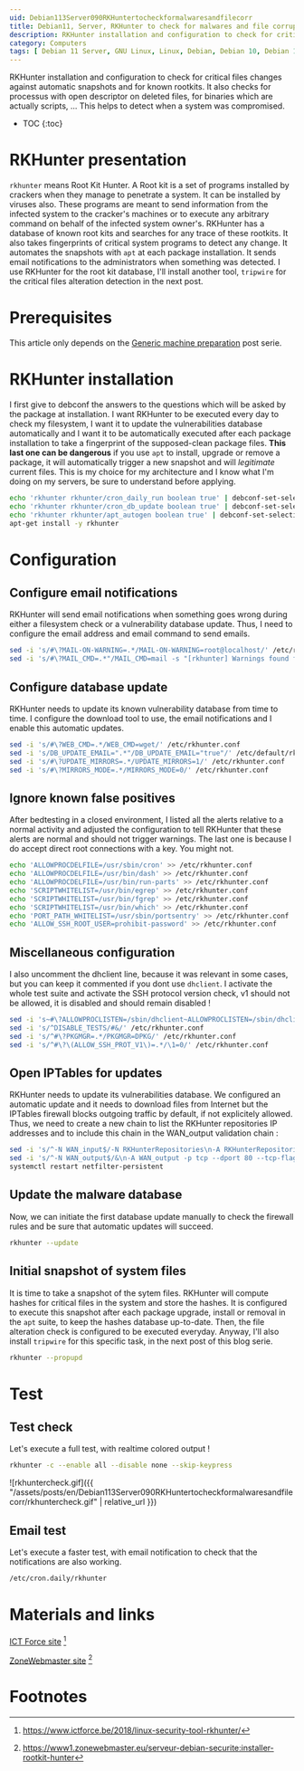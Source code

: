 ```yaml
---
uid: Debian113Server090RKHuntertocheckformalwaresandfilecorr
title: Debian11, Server, RKHunter to check for malwares and file corruption
description: RKHunter installation and configuration to check for critical files changes against automatic snapshots and for known rootkits. It also checks for processus with open descriptor on deleted files, for binaries which are actually scripts, ... This helps to detect when a system was compromised. 
category: Computers
tags: [ Debian 11 Server, GNU Linux, Linux, Debian, Debian 10, Debian 11, Buster, Bullseye, Server, Installation, RKHunter, Tripwire, Security, Rootkits, IDS, HIDS ]
---
```

RKHunter installation and configuration to check for critical files changes against automatic snapshots and for known rootkits. It also checks for processus with open descriptor on deleted files, for binaries which are actually scripts, ... This helps to detect when a system was compromised. 

* TOC
{:toc}

# RKHunter presentation
`rkhunter` means Root Kit Hunter. A Root kit is a set of programs installed by crackers when they manage to penetrate a system. It can be installed by viruses also. These programs are meant to send information from the infected system to the cracker's machines or to execute any arbitrary command on behalf of the infected system owner's. RKHunter has a database of known root kits and searches for any trace of these rootkits. It also takes fingerprints of critical system programs to detect any change. It automates the snapshots with `apt` at each package installation. It sends email notifications to the administrators when something was detected. I use RKHunter for the root kit database, I'll install another tool, `tripwire` for the critical files alteration detection in the next post.

# Prerequisites
This article only depends on the [Generic machine preparation](/pages/en/tags/#debian11-preparation) post serie.

# RKHunter installation
I first give to debconf the answers to the questions which will be asked by the package at installation. I want RKHunter to be executed every day to check my filesystem, I want it to update the vulnerabilities database automatically and I want it to be automatically executed after each package installation to take a fingerprint of the supposed-clean package files. **This last one can be dangerous** if you use `apt` to install, upgrade or remove a package, it will automatically trigger a new snapshot and will *legitimate* current files. This is my choice for my architecture and I know what I'm doing on my servers, be sure to understand before applying.
```bash
echo 'rkhunter rkhunter/cron_daily_run boolean true' | debconf-set-selections
echo 'rkhunter rkhunter/cron_db_update boolean true' | debconf-set-selections
echo 'rkhunter rkhunter/apt_autogen boolean true' | debconf-set-selections
apt-get install -y rkhunter
```

# Configuration

## Configure email notifications
RKHunter will send email notifications when something goes wrong during either a filesystem check or a vulnerability database update. Thus, I need to configure the email address and email command to send emails.
```bash
sed -i 's/#\?MAIL-ON-WARNING=.*/MAIL-ON-WARNING=root@localhost/' /etc/rkhunter.conf
sed -i 's/#\?MAIL_CMD=.*"/MAIL_CMD=mail -s "[rkhunter] Warnings found for \${HOST_NAME}"/' /etc/rkhunter.conf
```

## Configure database update
RKHunter needs to update its known vulnerability database from time to time. I configure the download tool to use, the email notifications and I enable this automatic updates.
```bash
sed -i 's/#\?WEB_CMD=.*/WEB_CMD=wget/' /etc/rkhunter.conf
sed -i 's/DB_UPDATE_EMAIL=".*"/DB_UPDATE_EMAIL="true"/' /etc/default/rkhunter
sed -i 's/#\?UPDATE_MIRRORS=.*/UPDATE_MIRRORS=1/' /etc/rkhunter.conf
sed -i 's/#\?MIRRORS_MODE=.*/MIRRORS_MODE=0/' /etc/rkhunter.conf
```

## Ignore known false positives
After bedtesting in a closed environment, I listed all the alerts relative to a normal activity and adjusted the configuration to tell RKHunter that these alerts are normal and should not trigger warnings.
The last one is because I do accept direct root connections with a key. You might not.
```bash
echo 'ALLOWPROCDELFILE=/usr/sbin/cron' >> /etc/rkhunter.conf
echo 'ALLOWPROCDELFILE=/usr/bin/dash' >> /etc/rkhunter.conf
echo 'ALLOWPROCDELFILE=/usr/bin/run-parts' >> /etc/rkhunter.conf
echo 'SCRIPTWHITELIST=/usr/bin/egrep' >> /etc/rkhunter.conf
echo 'SCRIPTWHITELIST=/usr/bin/fgrep' >> /etc/rkhunter.conf
echo 'SCRIPTWHITELIST=/usr/bin/which' >> /etc/rkhunter.conf
echo 'PORT_PATH_WHITELIST=/usr/sbin/portsentry' >> /etc/rkhunter.conf
echo 'ALLOW_SSH_ROOT_USER=prohibit-password' >> /etc/rkhunter.conf
```

## Miscellaneous configuration
I also uncomment the dhclient line, because it was relevant in some cases, but you can keep it commented if you dont use `dhclient`. I activate the whole test suite and activate the SSH protocol version check, v1 should not be allowed, it is disabled and should remain disabled !
```bash
sed -i 's~#\?ALLOWPROCLISTEN=/sbin/dhclient~ALLOWPROCLISTEN=/sbin/dhclient~' /etc/rkhunter.conf
sed -i 's/^DISABLE_TESTS/#&/' /etc/rkhunter.conf
sed -i 's/^#\?PKGMGR=.*/PKGMGR=DPKG/' /etc/rkhunter.conf
sed -i 's/^#\?\(ALLOW_SSH_PROT_V1\)=.*/\1=0/' /etc/rkhunter.conf
```

## Open IPTables for updates
RKHunter needs to update its vulnerabilities database. We configured an automatic update and it needs to download files from Internet but the IPTables firewall blocks outgoing traffic by default, if not explicitely allowed. Thus, we need to create a new chain to list the RKHunter repositories IP addresses and to include this chain in the WAN_output validation chain :
```bash
sed -i 's/^-N WAN_input$/-N RKHunterRepositories\n-A RKHunterRepositories -d 216.105.38.10 -j ACCEPT\n\n&/' /etc/iptables/rules.v4
sed -i 's/^-N WAN_output$/&\n-A WAN_output -p tcp --dport 80 --tcp-flags FIN,SYN,RST,ACK SYN -j RKHunterRepositories/' /etc/iptables/rules.v4
systemctl restart netfilter-persistent
```

## Update the malware database
Now, we can initiate the first database update manually to check the firewall rules and be sure that automatic updates will succeed.
```bash
rkhunter --update
```

## Initial snapshot of system files
It is time to take a snapshot of the sytem files. RKHunter will compute hashes for critical files in the system and store the hashes. It is configured to execute this snapshot after each package upgrade, install or removal in the `apt` suite, to keep the hashes database up-to-date. Then, the file alteration check is configured to be executed everyday. Anyway, I'll also install `tripwire` for this specific task, in the next post of this blog serie.
```bash
rkhunter --propupd
```

# Test

## Test check
Let's execute a full test, with realtime colored output !

```bash
rkhunter -c --enable all --disable none --skip-keypress
```

![rkhuntercheck.gif]({{ "/assets/posts/en/Debian113Server090RKHuntertocheckformalwaresandfilecorr/rkhuntercheck.gif" | relative_url }})

## Email test
Let's execute a faster test, with email notification to check that the notifications are also working.
```bash
/etc/cron.daily/rkhunter
```

# Materials and links

[ICT Force site][ictforce] [^1]

[ZoneWebmaster site][zonewebmaster] [^2]

# Footnotes

[ictforce]: https://www.ictforce.be/2018/linux-security-tool-rkhunter/
[zonewebmaster]: https://www1.zonewebmaster.eu/serveur-debian-securite:installer-rootkit-hunter

[^1]: https://www.ictforce.be/2018/linux-security-tool-rkhunter/
[^2]: https://www1.zonewebmaster.eu/serveur-debian-securite:installer-rootkit-hunter

